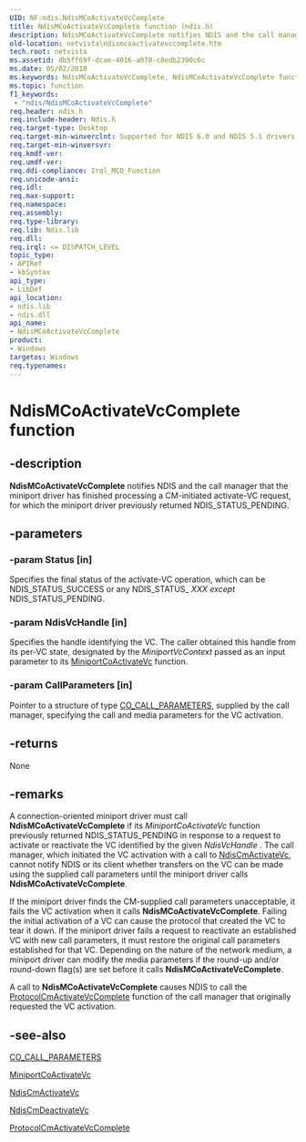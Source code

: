```yaml
---
UID: NF:ndis.NdisMCoActivateVcComplete
title: NdisMCoActivateVcComplete function (ndis.h)
description: NdisMCoActivateVcComplete notifies NDIS and the call manager that the miniport driver has finished processing a CM-initiated activate-VC request, for which the miniport driver previously returned NDIS_STATUS_PENDING.
old-location: netvista\ndismcoactivatevccomplete.htm
tech.root: netvista
ms.assetid: db5ff69f-dcae-4016-a078-c8edb2390c6c
ms.date: 05/02/2018
ms.keywords: NdisMCoActivateVcComplete, NdisMCoActivateVcComplete function [Network Drivers Starting with Windows Vista], condis_miniport_ref_3a81c66b-8e97-4194-bf90-988ac2fd05b5.xml, ndis/NdisMCoActivateVcComplete, netvista.ndismcoactivatevccomplete
ms.topic: function
f1_keywords:
 - "ndis/NdisMCoActivateVcComplete"
req.header: ndis.h
req.include-header: Ndis.h
req.target-type: Desktop
req.target-min-winverclnt: Supported for NDIS 6.0 and NDIS 5.1 drivers (see    NdisMCoActivateVcComplete (NDIS   5.1)) in Windows Vista. Supported for NDIS 5.1 drivers (see    NdisMCoActivateVcComplete (NDIS   5.1)) in Windows XP.
req.target-min-winversvr: 
req.kmdf-ver: 
req.umdf-ver: 
req.ddi-compliance: Irql_MCO_Function
req.unicode-ansi: 
req.idl: 
req.max-support: 
req.namespace: 
req.assembly: 
req.type-library: 
req.lib: Ndis.lib
req.dll: 
req.irql: <= DISPATCH_LEVEL
topic_type:
- APIRef
- kbSyntax
api_type:
- LibDef
api_location:
- ndis.lib
- ndis.dll
api_name:
- NdisMCoActivateVcComplete
product:
- Windows
targetos: Windows
req.typenames: 
---
```


# NdisMCoActivateVcComplete function


## -description


<b>NdisMCoActivateVcComplete</b> notifies NDIS and the call manager that the miniport driver has finished
  processing a CM-initiated activate-VC request, for which the miniport driver previously returned
  NDIS_STATUS_PENDING.


## -parameters




### -param Status [in]

Specifies the final status of the activate-VC operation, which can be NDIS_STATUS_SUCCESS or any
     NDIS_STATUS_
     <i>XXX except</i> NDIS_STATUS_PENDING.


### -param NdisVcHandle [in]

Specifies the handle identifying the VC. The caller obtained this handle from its per-VC state,
     designated by the 
     <i>MiniportVcContext</i> passed as an input parameter to its 
     <a href="https://docs.microsoft.com/windows-hardware/drivers/ddi/ndis/nc-ndis-miniport_co_activate_vc">
     MiniportCoActivateVc</a> function.


### -param CallParameters [in]

Pointer to a structure of type 
     <a href="https://docs.microsoft.com/previous-versions/windows/hardware/network/ff545384(v=vs.85)">CO_CALL_PARAMETERS</a>, supplied by the call
     manager, specifying the call and media parameters for the VC activation.


## -returns



None




## -remarks



A connection-oriented miniport driver must call 
    <b>NdisMCoActivateVcComplete</b> if its 
    <i>MiniportCoActivateVc</i> function previously returned NDIS_STATUS_PENDING in response to a request to
    activate or reactivate the VC identified by the given 
    <i>NdisVcHandle</i> . The call manager, which initiated the VC activation with a call to 
    <a href="https://docs.microsoft.com/windows-hardware/drivers/ddi/ndis/nf-ndis-ndiscmactivatevc">NdisCmActivateVc</a>, cannot notify NDIS or
    its client whether transfers on the VC can be made using the supplied call parameters until the miniport
    driver calls 
    <b>NdisMCoActivateVcComplete</b>.

If the miniport driver finds the CM-supplied call parameters unacceptable, it fails the VC activation
    when it calls 
    <b>NdisMCoActivateVcComplete</b>. Failing the initial activation of a VC can cause the protocol that
    created the VC to tear it down. If the miniport driver fails a request to reactivate an established VC
    with new call parameters, it must restore the original call parameters established for that VC. Depending
    on the nature of the network medium, a miniport driver can modify the media parameters if the round-up
    and/or round-down flag(s) are set before it calls 
    <b>NdisMCoActivateVcComplete</b>.

A call to 
    <b>NdisMCoActivateVcComplete</b> causes NDIS to call the 
    <a href="https://docs.microsoft.com/windows-hardware/drivers/ddi/ndis/nc-ndis-protocol_cm_activate_vc_complete">
    ProtocolCmActivateVcComplete</a> function of the call manager that originally requested the VC
    activation.




## -see-also




<a href="https://docs.microsoft.com/previous-versions/windows/hardware/network/ff545384(v=vs.85)">CO_CALL_PARAMETERS</a>



<a href="https://docs.microsoft.com/windows-hardware/drivers/ddi/ndis/nc-ndis-miniport_co_activate_vc">MiniportCoActivateVc</a>



<a href="https://docs.microsoft.com/windows-hardware/drivers/ddi/ndis/nf-ndis-ndiscmactivatevc">NdisCmActivateVc</a>



<a href="https://docs.microsoft.com/windows-hardware/drivers/ddi/ndis/nf-ndis-ndiscmdeactivatevc">NdisCmDeactivateVc</a>



<a href="https://docs.microsoft.com/windows-hardware/drivers/ddi/ndis/nc-ndis-protocol_cm_activate_vc_complete">
   ProtocolCmActivateVcComplete</a>
 

 

